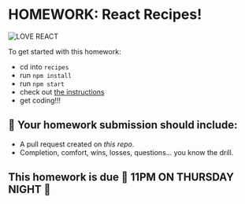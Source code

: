 # HOMEWORK: React Recipes!

![LOVE REACT](./assets/love-react.jpg)

To get started with this homework:

- cd into `recipes`
- run `npm install`
- run `npm start`
- check out [the instructions](./recipes)
- get coding!!!

## 🚀 Your homework submission should include:

- A pull request created on _this repo_.
- Completion, comfort, wins, losses, questions... you know the drill.

## This homework is due 🚨 11PM ON THURSDAY NIGHT 🚨
